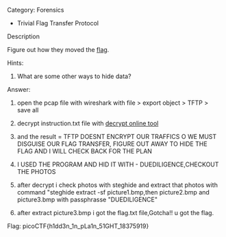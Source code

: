 Category: Forensics


- Trivial Flag Transfer Protocol


Description

Figure out how they moved the [flag](https://mercury.picoctf.net/static/ed308d382ae6bcc37a5ebc701a1cc4f4/tftp.pcapng).


Hints:

1. What are some other ways to hide data?


Answer:

1. open the pcap file with wireshark with file > export object > TFTP > save all

2. decrypt instruction.txt file with [decrypt online tool](https://cryptii.com/pipes/alphabetical-substitution)

3. and the result = TFTP DOESNT ENCRYPT OUR TRAFFICS O WE MUST DISGUISE OUR FLAG TRANSFER,
FIGURE OUT AWAY TO HIDE THE FLAG AND I WILL CHECK BACK FOR THE PLAN

4. I USED THE PROGRAM AND HID IT WITH - DUEDILIGENCE,CHECKOUT THE PHOTOS

5. after decrypt i check photos with steghide and extract that photos with command "steghide extract -sf picture1.bmp,then picture2.bmp and picture3.bmp with passphrasse "DUEDILIGENCE"

6. after extract picture3.bmp i got the flag.txt file,Gotcha!! u got the flag.


Flag: picoCTF{h1dd3n_1n_pLa1n_51GHT_18375919}
